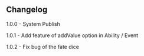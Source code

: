 Changelog
-------------
1.0.0 - System Publish

1.0.1 - Add feature of addValue option in Ability / Event

1.0.2 - Fix bug of the fate dice